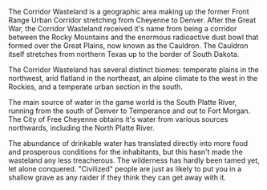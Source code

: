 The Corridor Wasteland is a geographic area making up the former Front Range Urban Corridor stretching from Cheyenne to Denver. After the Great War, the Corridor Wasteland received it's name from being a corridor between the Rocky Mountains and the enormous radioactive dust bowl that formed over the Great Plains, now known as the Cauldron. The Cauldron itself stretches from northern Texas up to the border of South Dakota.

The Corridor Wasteland has several distinct biomes: temperate plains in the northwest, arid flatland in the northeast, an alpine climate to the west in the Rockies, and a temperate urban section in the south.

The main source of water in the game world is the South Platte River, running from the south of Denver to Temperance and out to Fort Morgan. The City of Free Cheyenne obtains it's water from various sources northwards, including the North Platte River.

The abundance of drinkable water has translated directly into more food and prosperous conditions for the inhabitants, but this hasn't made the wasteland any less treacherous. The wilderness has hardly been tamed yet, let alone conquered. "Civilized" people are just as likely to put you in a shallow grave as any raider if they think they can get away with it.